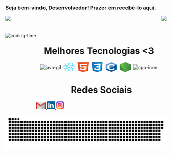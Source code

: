 ### Seja bem-vindo, Desenvolvedor! Prazer em recebê-lo aqui.

<div>
  
  <img  height="180em" src="https://github-readme-stats.vercel.app/api?username=erkbritto&show_icons=true&theme=blue_navy&include_all_commits=true&count_private=true"/>
  <img align="right" height="180em" src="https://github-readme-stats.vercel.app/api/top-langs/?username=erkbritto&layout=compact&langs_count=16&theme=great-gatsby"/>
</div>
<br>

<div align="center"> 
  <div style="display: inline_block"><br>
    <img align="left" height="250" alt="coding-time" src="code.gif">
    <h1 align="center">Melhores Tecnologias <3</h1>
    <img align="center" height="30" width="40" alt="java-gif" src="https://img.icons8.com/?size=100&id=ETDhNONw82Nc&format=png&color=000000">
    <img align="center" height="30" width="40" alt="react-icon" src="https://raw.githubusercontent.com/devicons/devicon/master/icons/react/react-original.svg">
    <img align="center" height="30" width="40" alt="html-icon" src="https://raw.githubusercontent.com/devicons/devicon/master/icons/html5/html5-original.svg">
    <img align="center" height="30" width="40" alt="css-icon" src="https://raw.githubusercontent.com/devicons/devicon/master/icons/css3/css3-original.svg">
    <img align="center" height="30" width="40" alt="c-icon" src="https://raw.githubusercontent.com/devicons/devicon/master/icons/c/c-original.svg">
    <img align="center" height="30" width="40" alt="nodejs-icon" src="https://raw.githubusercontent.com/devicons/devicon/master/icons/nodejs/nodejs-original.svg">
    <img align="center" height="30" width="40" alt="cpp-icon" src="https://raw.githubusercontent.com/jmnote/z-icons/master/svg/cpp.svg">
  </div>
</div>

    
  
  <h1 align="center">Redes Sociais</h1>
    <a href = "mailto: erickbritto060@gmail.com">
      <img width="30" src="gmail.svg">
    </a>
    <a href = "https://www.linkedin.com/in/erkbritto/">
      <img width="25" src="linkedin.svg">
    </a>
    <a href = "https://www.instagram.com/erkbritto/">
      <img width="25" src="instagram.png">
    </a>
</div>
  
![Snake animation](https://github.com/erkbritto/erkbritto/blob/output/github-contribution-grid-snake.svg)
